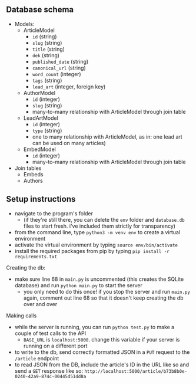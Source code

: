 ## Database schema

- Models:
	- ArticleModel
		- `id` (string)
		- `slug` (string)
		- `title` (string)
		- `dek` (string)
		- `published_date` (string)
		- `canonical_url` (string)
		- `word_count` (integer)
		- `tags` (string)
		- `lead_art` (integer, foreign key)
	- AuthorModel
		- `id` (integer)
		- `slug` (string)
		- many-to-many relationship with ArticleModel through join table
	- LeadArtModel
		- `id` (integer)
		- `type` (string)
		- one to many relationship with ArticleModel, as in: one lead art can be used on many articles)
	- EmbedModel
		- `id` (integer)
		- many-to-many relationship with ArticleModel through join table
- Join tables
	- Embeds
	- Authors

## Setup instructions
- navigate to the program's folder
	- (if they're still there, you can delete the `env` folder and `database.db` files to start fresh. i've included them strictly for transparency)
- from the command line, type `python3 -m venv env` to create a virtual environment
- activate the virtual environment by typing `source env/bin/activate`
- install the required packages from pip by typing `pip install -r requirements.txt`

Creating the db:
- make sure line 68 in `main.py` is uncommented (this creates the SQLite database) and run `python main.py` to start the server
	- you only need to do this once! if you stop the server and run `main.py` again, comment out line 68 so that it doesn't keep creating the db over and over

Making calls
- while the server is running, you can run `python test.py` to make a couple of test calls to the API
	- `BASE_URL` is `localhost:5000`. change this variable if your server is running on a different port
- to write to the db, send correctly formatted JSON in a `PUT` request to the `/article` endpoint
- to read JSON from the DB, include the article's ID in the URL like so and send a `GET` response like so: `http://localhost:5000/article/b73b8b0e-0240-42a9-874c-00445d51dd8a`